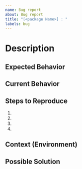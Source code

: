 ```yaml
---
name: Bug report
about: Bug report
title: "[<package Name>] : "
labels: bug
---
```


# Description

<!--- Provide a description of the change or addition you are proposing -->

## Expected Behavior

<!--- Tell us what happens instead of the expected behavior -->

## Current Behavior

<!--- Tell us what happens instead of the expected behavior -->

## Steps to Reproduce

<!--- Provide a link to a live example, or an unambiguous set of steps to -->
<!--- reproduce this bug. Include code to reproduce, if relevant -->

1.
2.
3.
4.

## Context (Environment)

<!--- How has this issue affected you? What are you trying to accomplish? -->
<!--- Providing context helps us come up with a solution that is most useful in the real world -->

## Possible Solution

<!--- Not obligatory, but suggest a fix/reason for the bug, -->
